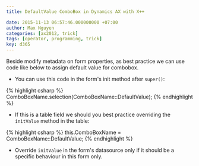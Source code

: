 ```yaml
---
title: DefaultValue ComboBox in Dynamics AX with X++

date: 2015-11-13 06:57:46.000000000 +07:00
author: Max Nguyen
categories: [ax2012, trick]
tags: [operator, programming, trick]
key: d365
---
```


Beside modify metadata on form properties, as best practice we can use code like below to assign default value for combobox.

* You can use this code in the form's init method after `super()`:

{% highlight csharp %}
ComboBoxName.selection(ComboBoxName::DefaultValue);
{% endhighlight %}

* If this is a table field we should you best practice overriding the `initValue` method in the table:

{% highlight csharp %}
this.ComboBoxName = ComboBoxName::DefaultValue;
{% endhighlight %}

* Override `initValue` in the form's datasource only if it should be a specific behaviour in this form only.